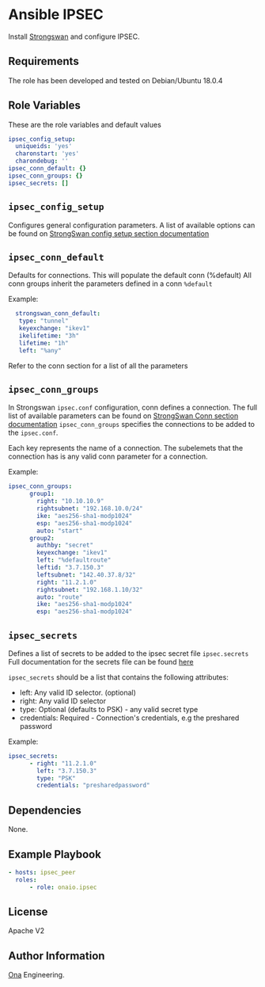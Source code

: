 Ansible IPSEC
=========

Install [Strongswan](https://www.strongswan.org/) and configure IPSEC.

Requirements
------------

The role has been developed and tested on Debian/Ubuntu 18.0.4

Role Variables
--------------
These are the role variables and default values
```yaml
ipsec_config_setup:
  uniqueids: 'yes'
  charonstart: 'yes'
  charondebug: ''
ipsec_conn_default: {}
ipsec_conn_groups: {}
ipsec_secrets: []
```
## `ipsec_config_setup`
Configures general configuration parameters. A list of available options can be found on [StrongSwan config setup section documentation](https://wiki.strongswan.org/projects/strongswan/wiki/ConfigSetupSection)

## `ipsec_conn_default`
Defaults for connections. This will populate the default conn (%default)
All conn groups inherit the parameters defined in a conn `%default`

Example:

```yaml
  strongswan_conn_default:
   type: "tunnel"
   keyexchange: "ikev1"
   ikelifetime: "3h"
   lifetime: "1h"
   left: "%any"
```
Refer to the conn section for a list of all the parameters

## `ipsec_conn_groups`
In Strongswan `ipsec.conf` configuration, conn defines a connection. The full list of available parameters can be found on [StrongSwan Conn section documentation](https://wiki.strongswan.org/projects/strongswan/wiki/ConnSection)
`ipsec_conn_groups` specifies the connections to be added to the `ipsec.conf`.

Each key represents the name of a connection. The subelemets that the connection has is any valid conn parameter for a connection.

Example:
```yaml
ipsec_conn_groups:
      group1:
        right: "10.10.10.9"
        rightsubnet: "192.168.10.0/24"
        ike: "aes256-sha1-modp1024"
        esp: "aes256-sha1-modp1024"
        auto: "start"
      group2:
        authby: "secret"
        keyexchange: "ikev1"
        left: "%defaultroute"
        leftid: "3.7.150.3"
        leftsubnet: "142.40.37.8/32"
        right: "11.2.1.0"
        rightsubnet: "192.168.1.10/32"
        auto: "route"
        ike: "aes256-sha1-modp1024"
        esp: "aes256-sha1-modp1024"
```
## `ipsec_secrets`
Defines a list of secrets to be added to the ipsec secret file `ipsec.secrets`
Full documentation for the secrets file can be found [here](https://wiki.strongswan.org/projects/strongswan/wiki/IpsecSecrets)

 `ipsec_secrets` should be a list that contains the following attributes:
  - left:      Any valid ID selector. (optional)
  - right:     Any valid ID selector
  - type:       Optional (defaults to PSK) - any valid secret type
  - credentials: Required - Connection's credentials, e.g the preshared password

Example:

```yaml
ipsec_secrets:
      - right: "11.2.1.0"
        left: "3.7.150.3"
        type: "PSK"
        credentials: "presharedpassword"
```

Dependencies
------------

None.

Example Playbook
----------------


```yml
- hosts: ipsec_peer
  roles:
      - role: onaio.ipsec
```
License
-------

Apache V2

Author Information
------------------

[Ona](https://ona.io) Engineering.
